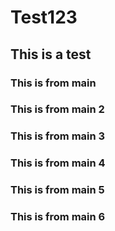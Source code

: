 # Test123

## This is a test

### This is from main

### This is from main 2

### This is from main 3

### This is from main 4

### This is from main 5

### This is from main 6
